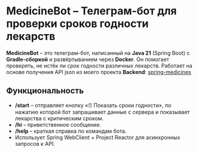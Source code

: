 # MedicineBot – Телеграм-бот для проверки сроков годности лекарств

**MedicineBot** – это телеграм-бот, написанный на **Java 21** (Spring Boot) с **Gradle-сборкой** и развёртыванием через **Docker**. 
Он помогает проверять, не истёк ли срок годности различных лекарств.
Работает на основе получения API json из моего проекта **Backend**: [spring-medicines](https://github.com/Greem4/spring-medicines)

## Функциональность
- **/start** – отправляет кнопку «⏰ Показать сроки годности», по нажатию которой бот запрашивает данные с сервера и показывает лекарства с критическим сроком.
- **/hi** – приветственное сообщение.
- **/help** – краткая справка по командам бота.
- Использует Spring WebClient + Project Reactor для асинхронных запросов к API.

